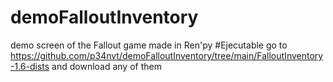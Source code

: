 # demoFalloutInventory
demo screen of the Fallout game made in Ren'py
#Ejecutable
go to https://github.com/p34nvt/demoFalloutInventory/tree/main/FalloutInventory-1.6-dists
and download any of them
